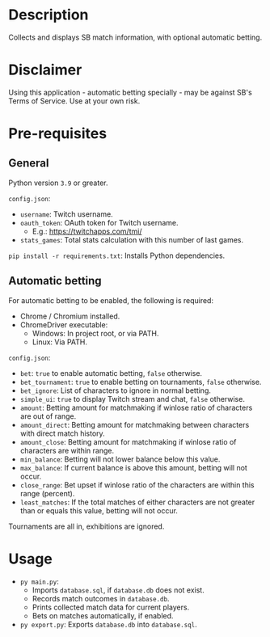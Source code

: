 # Description

Collects and displays SB match information, with optional automatic betting.

# Disclaimer

Using this application - automatic betting specially - may be against SB's Terms of Service. Use at your own risk.

# Pre-requisites

## General

Python version `3.9` or greater.

`config.json`:

* `username`: Twitch username.
* `oauth_token`: OAuth token for Twitch username.
    * E.g.: https://twitchapps.com/tmi/
* `stats_games`: Total stats calculation with this number of last games.

`pip install -r requirements.txt`: Installs Python dependencies.

## Automatic betting

For automatic betting to be enabled, the following is required:

* Chrome / Chromium installed.
* ChromeDriver executable:
    * Windows: In project root, or via PATH.
    * Linux: Via PATH.

`config.json`:

* `bet`: `true` to enable automatic betting, `false` otherwise.
* `bet_tournament`: `true` to enable betting on tournaments, `false` otherwise.
* `bet_ignore`: List of characters to ignore in normal betting.
* `simple_ui`: `true` to display Twitch stream and chat, `false` otherwise.
* `amount`: Betting amount for matchmaking if winlose ratio of characters are out of range.
* `amount_direct`: Betting amount for matchmaking between characters with direct match history.
* `amount_close`: Betting amount for matchmaking if winlose ratio of characters are within range.
* `min_balance`: Betting will not lower balance below this value.
* `max_balance`: If current balance is above this amount, betting will not occur.
* `close_range`: Bet upset if winlose ratio of the characters are within this range (percent).
* `least_matches`: If the total matches of either characters are not greater than or equals this value, betting will not occur.

Tournaments are all in, exhibitions are ignored.

# Usage

* `py main.py`:
    * Imports `database.sql`, if `database.db` does not exist.
    * Records match outcomes in `database.db`.
    * Prints collected match data for current players.
    * Bets on matches automatically, if enabled.
* `py export.py`: Exports `database.db` into `database.sql`.